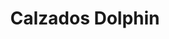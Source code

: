 ---
title: "Calzados Dolphin"
url: /ciudad-autonoma-de-buenos-aires/calzados-dolphin/
shop: zapatos
---